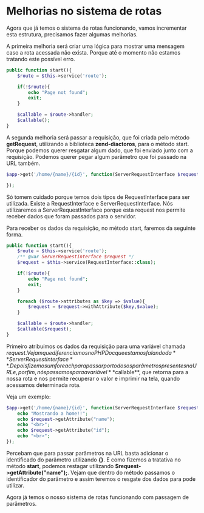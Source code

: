 # Melhorias no sistema de rotas

Agora que já temos o sistema de rotas funcionando, vamos incrementar esta estrutura, precisamos fazer algumas melhorias.

A primeira melhoria será criar uma lógica para mostrar uma mensagem caso a rota acessada não exista. Porque até o momento não estamos tratando este possível erro.

```php
public function start(){
    $route = $this->service('route');

    if(!$route){
        echo "Page not found";
        exit;
    }

    $callable = $route->handler;
    $callable();
}
```

A segunda melhoria será passar a requisição, que foi criada pelo método **getRequest**, utilizando a biblioteca **zend-diactoros**, para o método start. Porque podemos querer resgatar algum dado, que foi enviado junto com a requisição. Podemos querer pegar algum parâmetro que foi passado na URL também.


```php
$app->get('/home/{name}/{id}', function(ServerRequestInterface $request){

});
```

Só tomem cuidado porque temos dois tipos de RequestInterface para ser utilizada. Existe a RequestInterface e ServerRequestInterface. Nós utilizaremos a ServerRequestInterface porque esta request nos permite receber dados que foram passados para o servidor.

Para receber os dados da requisição, no método start, faremos da seguinte forma.

```php
public function start(){
    $route = $this->service('route');
    /** @var ServerRequestInterface $request */
    $request = $this->service(RequestInterface::class);

    if(!$route){
        echo "Page not found";
        exit;
    }

    foreach ($route->attributes as $key => $value){
        $request = $request->withAttribute($key,$value);
    }

    $callable = $route->handler;
    $callable($request);
}
```

Primeiro atribuímos os dados da requisição para uma variável chamada $request. Vejam que diferenciamos no PHPDoc que estamos falando da **ServerRequestInterface**. Depois fizemos um foreach para passar por todos os parâmetros presentes na URL e, por fim, nós passamos para a variável **$callable**, que retorna para a nossa rota e nos permite recuperar o valor e imprimir na tela, quando acessamos determinada rota.

Veja um exemplo:

```php
$app->get('/home/{name}/{id}', function(ServerRequestInterface $request){
    echo "Mostrando a home!!";
    echo $request->getAttribute("name");
    echo "<br>";
    echo $request->getAttribute("id");
    echo "<br>";
});
```

Percebam que para passar parâmetros na URL basta adicionar o identificado do parâmetro utilizando **{}**. E como fizemos a tratativa no método **start**, podemos restagar utilizando **$request->getAttribute("name");**. Vejam que dentro do método passamos o identificador do parâmetro e assim teremos o resgate dos dados para pode utilizar.

Agora já temos o nosso sistema de rotas funcionando com passagem de parâmetros.